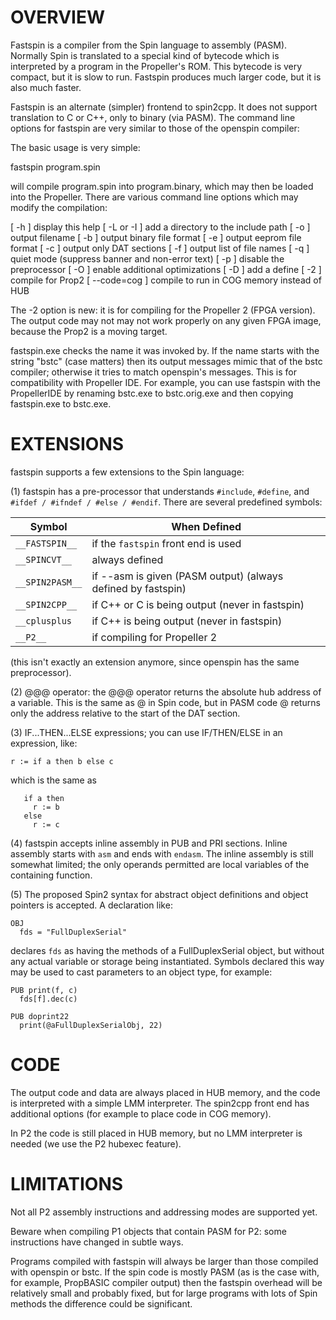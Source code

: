 OVERVIEW
========

Fastspin is a compiler from the Spin language to assembly (PASM).
Normally Spin is translated to a special kind of bytecode which
is interpreted by a program in the Propeller's ROM. This bytecode
is very compact, but it is slow to run. Fastspin produces much larger
code, but it is also much faster.

Fastspin is an alternate (simpler) frontend to spin2cpp. It does not
support translation to C or C++, only to binary (via PASM). The
command line options for fastspin are very similar to those of the
openspin compiler:

The basic usage is very simple:

   fastspin program.spin

will compile program.spin into program.binary, which may then be
loaded into the Propeller. There are various command line options
which may modify the compilation:

  [ -h ]              display this help
  [ -L or -I <path> ] add a directory to the include path
  [ -o ]             output filename
  [ -b ]             output binary file format
  [ -e ]             output eeprom file format
  [ -c ]             output only DAT sections
  [ -f ]             output list of file names
  [ -q ]             quiet mode (suppress banner and non-error text)
  [ -p ]             disable the preprocessor
  [ -O ]             enable additional optimizations
  [ -D <define> ]    add a define
  [ -2 ]             compile for Prop2
  [ --code=cog  ]    compile to run in COG memory instead of HUB
  
The -2 option is new: it is for compiling for the Propeller 2 (FPGA
version). The output code may not may not work properly on any given
FPGA image, because the Prop2 is a moving target.

fastspin.exe checks the name it was invoked by. If the name starts
with the string "bstc" (case matters) then its output messages mimic
that of the bstc compiler; otherwise it tries to match openspin's
messages. This is for compatibility with Propeller IDE. For example,
you can use fastspin with the PropellerIDE by renaming bstc.exe to
bstc.orig.exe and then copying fastspin.exe to bstc.exe.

EXTENSIONS
==========

fastspin supports a few extensions to the Spin language:

(1) fastspin has a pre-processor that understands `#include`, `#define`, and
`#ifdef / #ifndef / #else / #endif`. There are several predefined symbols:

Symbol           | When Defined
-----------------|-------------
`__FASTSPIN__`   | if the `fastspin` front end is used
`__SPINCVT__`    | always defined
`__SPIN2PASM__`  | if --asm is given (PASM output) (always defined by fastspin)
`__SPIN2CPP__`   | if C++ or C is being output (never in fastspin)
`__cplusplus`    | if C++ is being output (never in fastspin)
`__P2__`         | if compiling for Propeller 2

(this isn't exactly an extension anymore, since openspin has the same
preprocessor).

(2) @@@ operator: the @@@ operator returns the absolute hub address of
a variable. This is the same as @ in Spin code, but in PASM code @
returns only the address relative to the start of the DAT section.

(3) IF...THEN...ELSE expressions; you can use IF/THEN/ELSE in an expression, like:
```
r := if a then b else c
````
which is the same as
```
   if a then
     r := b
   else
     r := c
```

(4) fastspin accepts inline assembly in PUB and PRI sections. Inline
assembly starts with `asm` and ends with `endasm`. The inline assembly
is still somewhat limited; the only operands permitted are local
variables of the containing function.

(5) The proposed Spin2 syntax for abstract object definitions and object pointers is accepted. A declaration like:
```
OBJ
  fds = "FullDuplexSerial"
```
declares `fds` as having the methods of a FullDuplexSerial object, but without any actual variable or storage being instantiated. Symbols declared this way may be used to cast parameters to an object type, for example:
```
PUB print(f, c)
  fds[f].dec(c)

PUB doprint22
  print(@aFullDuplexSerialObj, 22)
```

CODE
====

The output code and data are always placed in HUB memory, and the code is
interpreted with a simple LMM interpreter. The spin2cpp front end has
additional options (for example to place code in COG memory).

In P2 the code is still placed in HUB memory, but no LMM interpreter is
needed (we use the P2 hubexec feature).

LIMITATIONS
===========

Not all P2 assembly instructions and addressing modes are supported yet.

Beware when compiling P1 objects that contain PASM for P2: some
instructions have changed in subtle ways.

Programs compiled with fastspin will always be larger than those
compiled with openspin or bstc. If the spin code is mostly PASM (as is
the case with, for example, PropBASIC compiler output) then the
fastspin overhead will be relatively small and probably fixed, but for
large programs with lots of Spin methods the difference could be
significant.
